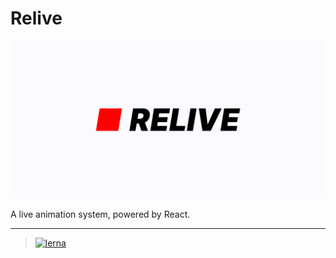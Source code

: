 # Relive

![relive logo](./design-assets/relive-card.png)

A live animation system, powered by React.




---
> [![lerna](https://img.shields.io/badge/maintained%20with-lerna-cc00ff.svg)](https://lerna.js.org/)